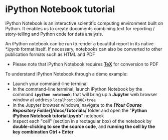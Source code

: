 # **iPython Notebook** tutorial

iPython Notebook is an interactive scientific computing environment built on Python.
It enables us to create documents combining text for reporting / story-telling and Python code for data analysis.

An iPython notebook can be run to render a beautiful report in its native _\*.ipynb_ format itself.
If necessary, notebooks can also be converted to other publication formats such as HTML and PDF

- Please note that iPython Notebook requires [**TeX**](Installation/TeX) for conversion to PDF

To understand iPython Notebook through a demo example:

- Launch your command-line terminal
- In the command-line terminal, launch iPython Notebook by the command **`ipython notebook`**;
that will bring up a **Jupyter** web browser window at address `localhost:8888/tree`
- In the Jupyter browser windows, navigate to the **_[Your Course Repository Folder]_/docs/Tutorials/** folder
and open the "**Python iPython Notebook tutorial.ipynb**" notebook
- Inspect each "cell" (section in a rectagular box) of the notebook by **double-clicking to see the source code**,
and **running the cell by the key combination Ctrl + Enter**
